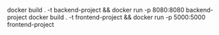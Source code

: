 docker build . -t backend-project && docker run -p 8080:8080 backend-project
docker build . -t frontend-project && docker run -p 5000:5000 frontend-project
